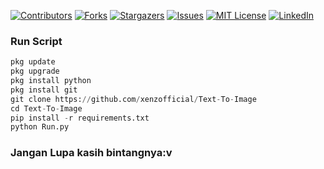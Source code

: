 [![Contributors][contributors-shield]][contributors-url]
[![Forks][forks-shield]][forks-url]
[![Stargazers][stars-shield]][stars-url]
[![Issues][issues-shield]][issues-url]
[![MIT License][license-shield]][license-url]
[![LinkedIn][linkedin-shield]][linkedin-url]

### Run Script
```python
pkg update
pkg upgrade
pkg install python
pkg install git
git clone https://github.com/xenzofficial/Text-To-Image
cd Text-To-Image
pip install -r requirements.txt
python Run.py
```

### Jangan Lupa kasih bintangnya:v
[contributors-shield]: https://img.shields.io/github/contributors/xenzofficial/Text-To-Image?style=for-the-badge
[contributors-url]: https://github.com/xenzofficial/Text-To-Image/graphs/contributors
[forks-shield]: https://img.shields.io/github/forks/xenzofficial/Text-To-Image.svg?style=for-the-badge
[forks-url]: https://github.com/xenzofficial/Text-To-Image/network/members
[stars-shield]: https://img.shields.io/github/stars/xenzofficial/Text-To-Image?style=for-the-badge
[stars-url]: https://github.com/xenzofficial/Text-To-Image/stargazers
[issues-shield]: https://img.shields.io/github/issues/xenzofficial/Text-To-Image?style=for-the-badge
[issues-url]: https://github.com/xenzofficial/Text-To-Image/issues
[license-shield]: https://img.shields.io/github/license/xenzofficial/Text-To-Image?style=for-the-badge
[license-url]: https://github.com/xenzofficial/Text-To-Image/blob/master/LICENSE.txt
[linkedin-shield]: https://img.shields.io/badge/-LinkedIn-black.svg?style=for-the-badge&logo=linkedin&colorB=555
[linkedin-url]: https://linkedin.com/in/othneildrew
[product-screenshot]: images/screenshot.png
[Next.js]: https://img.shields.io/badge/next.js-000000?style=for-the-badge&logo=nextdotjs&logoColor=white
[Next-url]: https://nextjs.org/
[React.js]: https://img.shields.io/badge/React-20232A?style=for-the-badge&logo=react&logoColor=61DAFB
[React-url]: https://reactjs.org/
[Vue.js]: https://img.shields.io/badge/Vue.js-35495E?style=for-the-badge&logo=vuedotjs&logoColor=4FC08D
[Vue-url]: https://vuejs.org/
[Angular.io]: https://img.shields.io/badge/Angular-DD0031?style=for-the-badge&logo=angular&logoColor=white
[Angular-url]: https://angular.io/
[Svelte.dev]: https://img.shields.io/badge/Svelte-4A4A55?style=for-the-badge&logo=svelte&logoColor=FF3E00
[Svelte-url]: https://svelte.dev/
[Laravel.com]: https://img.shields.io/badge/Laravel-FF2D20?style=for-the-badge&logo=laravel&logoColor=white
[Laravel-url]: https://laravel.com
[Bootstrap.com]: https://img.shields.io/badge/Bootstrap-563D7C?style=for-the-badge&logo=bootstrap&logoColor=white
[Bootstrap-url]: https://getbootstrap.com
[JQuery.com]: https://img.shields.io/badge/jQuery-0769AD?style=for-the-badge&logo=jquery&logoColor=white
[JQuery-url]: https://jquery.com 
